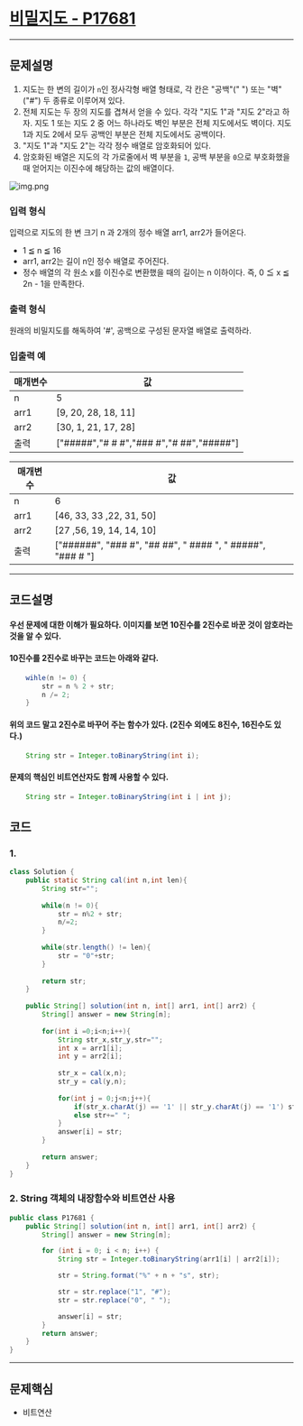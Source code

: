# [비밀지도 - P17681](https://school.programmers.co.kr/learn/courses/30/lessons/17681)

----
## 문제설명
1. 지도는 한 변의 길이가 `n`인 정사각형 배열 형태로, 각 칸은 "공백"(" ") 또는 "벽"("#") 두 종류로 이루어져 있다.
2. 전체 지도는 두 장의 지도를 겹쳐서 얻을 수 있다. 각각 "지도 1"과 "지도 2"라고 하자. 지도 1 또는 지도 2 중 어느 하나라도 벽인 부분은 전체 지도에서도 벽이다. 지도 1과 지도 2에서 모두 공백인 부분은 전체 지도에서도 공백이다.
3. "지도 1"과 "지도 2"는 각각 정수 배열로 암호화되어 있다.
4. 암호화된 배열은 지도의 각 가로줄에서 벽 부분을 `1`, 공백 부분을 `0`으로 부호화했을 때 얻어지는 이진수에 해당하는 값의 배열이다.

![img.png](http://t1.kakaocdn.net/welcome2018/secret8.png)

### 입력 형식
입력으로 지도의 한 변 크기 n 과 2개의 정수 배열 arr1, arr2가 들어온다.

- 1 ≦ n ≦ 16
- arr1, arr2는 길이 n인 정수 배열로 주어진다.
- 정수 배열의 각 원소 x를 이진수로 변환했을 때의 길이는 n 이하이다. 즉, 0 ≦ x ≦ 2n - 1을 만족한다.

### 출력 형식
원래의 비밀지도를 해독하여 '#', 공백으로 구성된 문자열 배열로 출력하라.

### 입출력 예

| 매개변수 | 값                                        |
|------|------------------------------------------|
| n    | 5                                        |
| arr1 | [9, 20, 28, 18, 11]                      |
| arr2 | [30, 1, 21, 17, 28]                      |
| 출력   | ["#####","# # #","### #","# ##","#####"] |

| 매개변수 | 값                                                          |
|------|------------------------------------------------------------|
| n    | 6                                                          |
| arr1 | [46, 33, 33 ,22, 31, 50]                                   |
| arr2 | [27 ,56, 19, 14, 14, 10]                                   |
| 출력   | ["######", "### #", "## ##", " #### ", " #####", "### # "] |

----
## 코드설명
#### 우선 문제에 대한 이해가 필요하다. 이미지를 보면 10진수를 2진수로 바꾼 것이 암호라는 것을 알 수 있다. 

#### 10진수를 2진수로 바꾸는 코드는 아래와 같다.
```` java
    wihle(n != 0) {
        str = n % 2 + str;
        n /= 2;
    }
````
#### 위의 코드 말고 2진수로 바꾸어 주는 함수가 있다. (2진수 외에도 8진수, 16진수도 있다.)
```` java
    String str = Integer.toBinaryString(int i);
````
#### 문제의 핵심인 비트연산자도 함께 사용할 수 있다.
```` java
    String str = Integer.toBinaryString(int i | int j);
````

## 코드
### 1.
```` java
class Solution {
    public static String cal(int n,int len){
        String str="";
        
        while(n != 0){
            str = n%2 + str;
            n/=2;
        }
        
        while(str.length() != len){
            str = "0"+str;
        }
        
        return str;
    }
    
    public String[] solution(int n, int[] arr1, int[] arr2) {
        String[] answer = new String[n]; 
        
        for(int i =0;i<n;i++){
            String str_x,str_y,str="";
            int x = arr1[i];
            int y = arr2[i];
            
            str_x = cal(x,n);
            str_y = cal(y,n);
            
            for(int j = 0;j<n;j++){
                if(str_x.charAt(j) == '1' || str_y.charAt(j) == '1') str+="#";
                else str+=" ";
            }
            answer[i] = str;
        }
        
        return answer;
    }
}
````

### 2. String 객체의 내장함수와 비트연산 사용
```` java
public class P17681 {
    public String[] solution(int n, int[] arr1, int[] arr2) {
        String[] answer = new String[n];

        for (int i = 0; i < n; i++) {
            String str = Integer.toBinaryString(arr1[i] | arr2[i]);

            str = String.format("%" + n + "s", str);

            str = str.replace("1", "#");
            str = str.replace("0", " ");

            answer[i] = str;
        }
        return answer;
    }
}
````

----
## 문제핵심

- 비트연산
